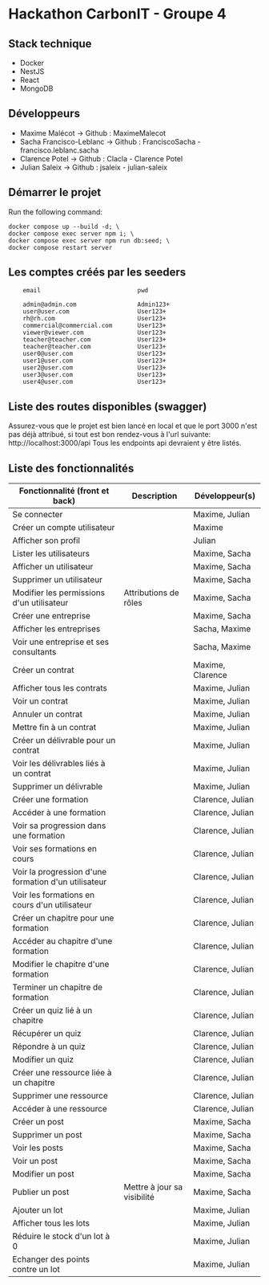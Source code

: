 # Hackathon CarbonIT - Groupe 4

## Stack technique

-   Docker
-   NestJS
-   React
-   MongoDB

## Développeurs

-   Maxime Malécot -> Github : MaximeMalecot
-   Sacha Francisco-Leblanc -> Github : FranciscoSacha - francisco.leblanc.sacha
-   Clarence Potel -> Github : Clacla - Clarence Potel
-   Julian Saleix -> Github : jsaleix - julian-saleix

## Démarrer le projet

Run the following command:

```
docker compose up --build -d; \
docker compose exec server npm i; \
docker compose exec server npm run db:seed; \
docker compose restart server
```

## Les comptes créés par les seeders

```
    email                           pwd

    admin@admin.com                 Admin123+
    user@user.com                   User123+
    rh@rh.com                       User123+
    commercial@commercial.com       User123+
    viewer@viewer.com               User123+
    teacher@teacher.com             User123+
    teacher@teacher.com             User123+
    user0@user.com                  User123+
    user1@user.com                  User123+
    user2@user.com                  User123+
    user3@user.com                  User123+
    user4@user.com                  User123+
```

## Liste des routes disponibles (swagger)

Assurez-vous que le projet est bien lancé en local et que le port 3000 n'est pas déjà attribué, si tout est bon rendez-vous à l'url suivante:
http://localhost:3000/api
Tous les endpoints api devraient y être listés.

## Liste des fonctionnalités

| Fonctionnalité (front et back)                       | Description                 | Développeur(s)   |
| ---------------------------------------------------- | --------------------------- | ---------------- |
| Se connecter                                         |                             | Maxime, Julian   |
| Créer un compte utilisateur                          |                             | Maxime           |
| Afficher son profil                                  |                             | Julian           |
| Lister les utilisateurs                              |                             | Maxime, Sacha    |
| Afficher un utilisateur                              |                             | Maxime, Sacha    |
| Supprimer un utilisateur                             |                             | Maxime, Sacha    |
| Modifier les permissions d'un utilisateur            | Attributions de rôles       | Maxime, Sacha    |
| Créer une entreprise                                 |                             | Maxime, Sacha    |
| Afficher les entreprises                             |                             | Sacha, Maxime    |
| Voir une entreprise et ses consultants               |                             | Sacha, Maxime    |
| Créer un contrat                                     |                             | Maxime, Clarence |
| Afficher tous les contrats                           |                             | Maxime, Julian   |
| Voir un contrat                                      |                             | Maxime, Julian   |
| Annuler un contrat                                   |                             | Maxime, Julian   |
| Mettre fin à un contrat                              |                             | Maxime, Julian   |
| Créer un délivrable pour un contrat                  |                             | Maxime, Julian   |
| Voir les délivrables liés à un contrat               |                             | Maxime, Julian   |
| Supprimer un délivrable                              |                             | Maxime, Julian   |
| Créer une formation                                  |                             | Clarence, Julian |
| Accéder à une formation                              |                             | Clarence, Julian |
| Voir sa progression dans une formation               |                             | Clarence, Julian |
| Voir ses formations en cours                         |                             | Clarence, Julian |
| Voir la progression d'une formation d'un utilisateur |                             | Clarence, Julian |
| Voir les formations en cours d'un utilisateur        |                             | Clarence, Julian |
| Créer un chapitre pour une formation                 |                             | Clarence, Julian |
| Accéder au chapitre d'une formation                  |                             | Clarence, Julian |
| Modifier le chapitre d'une formation                 |                             | Clarence, Julian |
| Terminer un chapitre de formation                    |                             | Clarence, Julian |
| Créer un quiz lié à un chapitre                      |                             | Clarence, Julian |
| Récupérer un quiz                                    |                             | Clarence, Julian |
| Répondre à un quiz                                   |                             | Clarence, Julian |
| Modifier un quiz                                     |                             | Clarence, Julian |
| Créer une ressource liée à un chapitre               |                             | Clarence, Julian |
| Supprimer une ressource                              |                             | Clarence, Julian |
| Accéder à une ressource                              |                             | Clarence, Julian |
| Créer un post                                        |                             | Maxime, Sacha    |
| Supprimer un post                                    |                             | Maxime, Sacha    |
| Voir les posts                                       |                             | Maxime, Sacha    |
| Voir un post                                         |                             | Maxime, Sacha    |
| Modifier un post                                     |                             | Maxime, Sacha    |
| Publier un post                                      | Mettre à jour sa visibilité | Maxime, Sacha    |
| Ajouter un lot                                       |                             | Maxime, Julian   |
| Afficher tous les lots                               |                             | Maxime, Julian   |
| Réduire le stock d'un lot à 0                        |                             | Maxime, Julian   |
| Echanger des points contre un lot                    |                             | Maxime, Julian   |
